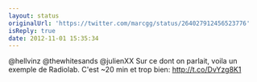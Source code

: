 ```yaml
---
layout: status
originalUrl: 'https://twitter.com/marcgg/status/264027912456523776'
isReply: true
date: 2012-11-01 15:35:34
---
```


@hellvinz @thewhitesands @julienXX Sur ce dont on parlait, voila un exemple de Radiolab. C'est ~20 min et trop bien: http://t.co/DvYzg8K1
